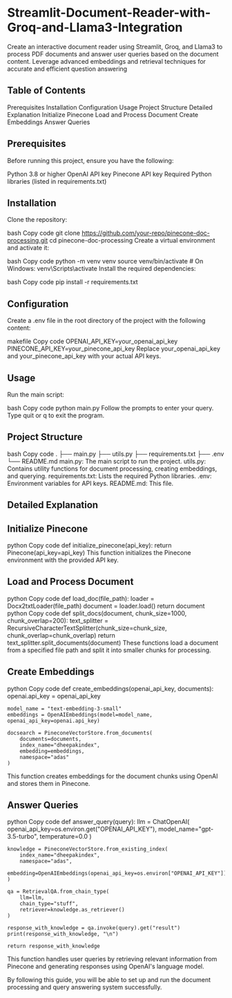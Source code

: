 # Streamlit-Document-Reader-with-Groq-and-Llama3-Integration

Create an interactive document reader using Streamlit, Groq, and Llama3 to process PDF documents and answer user queries based on the document content. Leverage advanced embeddings and 
retrieval techniques for accurate and efficient question answering

## Table of Contents
Prerequisites
Installation
Configuration
Usage
Project Structure
Detailed Explanation
Initialize Pinecone
Load and Process Document
Create Embeddings
Answer Queries

## Prerequisites
Before running this project, ensure you have the following:

Python 3.8 or higher
OpenAI API key
Pinecone API key
Required Python libraries (listed in requirements.txt)

## Installation
Clone the repository:

bash
Copy code
git clone https://github.com/your-repo/pinecone-doc-processing.git
cd pinecone-doc-processing
Create a virtual environment and activate it:

bash
Copy code
python -m venv venv
source venv/bin/activate  # On Windows: venv\Scripts\activate
Install the required dependencies:

bash
Copy code
pip install -r requirements.txt

## Configuration
Create a .env file in the root directory of the project with the following content:

makefile
Copy code
OPENAI_API_KEY=your_openai_api_key
PINECONE_API_KEY=your_pinecone_api_key
Replace your_openai_api_key and your_pinecone_api_key with your actual API keys.

## Usage
Run the main script:

bash
Copy code
python main.py
Follow the prompts to enter your query. Type quit or q to exit the program.

## Project Structure
bash
Copy code
.
├── main.py
├── utils.py
├── requirements.txt
├── .env
└── README.md
main.py: The main script to run the project.
utils.py: Contains utility functions for document processing, creating embeddings, and querying.
requirements.txt: Lists the required Python libraries.
.env: Environment variables for API keys.
README.md: This file.
## Detailed Explanation

## Initialize Pinecone
python
Copy code
def initialize_pinecone(api_key):
    return Pinecone(api_key=api_key)
This function initializes the Pinecone environment with the provided API key.

## Load and Process Document
python
Copy code
def load_doc(file_path):
    loader = Docx2txtLoader(file_path)
    document = loader.load()
    return document
python
Copy code
def split_docs(document, chunk_size=1000, chunk_overlap=200):
    text_splitter = RecursiveCharacterTextSplitter(chunk_size=chunk_size, chunk_overlap=chunk_overlap)
    return text_splitter.split_documents(document)
These functions load a document from a specified file path and split it into smaller chunks for processing.

## Create Embeddings
python
Copy code
def create_embeddings(openai_api_key, documents):
    openai.api_key = openai_api_key
    
    model_name = "text-embedding-3-small"
    embeddings = OpenAIEmbeddings(model=model_name, openai_api_key=openai.api_key)
    
    docsearch = PineconeVectorStore.from_documents(
        documents=documents,
        index_name="dheepakindex",
        embedding=embeddings, 
        namespace="adas"
    )
This function creates embeddings for the document chunks using OpenAI and stores them in Pinecone.

## Answer Queries
python
Copy code
def answer_query(query):
    llm = ChatOpenAI(
        openai_api_key=os.environ.get("OPENAI_API_KEY"),
        model_name="gpt-3.5-turbo",
        temperature=0.0
    )

    knowledge = PineconeVectorStore.from_existing_index(
        index_name="dheepakindex",
        namespace="adas",
        embedding=OpenAIEmbeddings(openai_api_key=os.environ["OPENAI_API_KEY"])
    )

    qa = RetrievalQA.from_chain_type(
        llm=llm,
        chain_type="stuff",
        retriever=knowledge.as_retriever()
    )

    response_with_knowledge = qa.invoke(query).get("result")
    print(response_with_knowledge, "\n")
    
    return response_with_knowledge
This function handles user queries by retrieving relevant information from Pinecone and generating responses using OpenAI's language model.

By following this guide, you will be able to set up and run the document processing and query answering system successfully.
